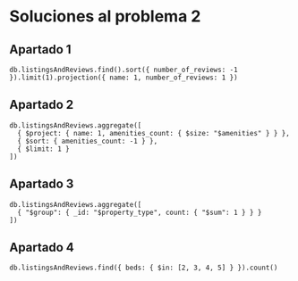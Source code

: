 # Soluciones al problema 2

## Apartado 1

```
db.listingsAndReviews.find().sort({ number_of_reviews: -1 }).limit(1).projection({ name: 1, number_of_reviews: 1 })
```

## Apartado 2

```
db.listingsAndReviews.aggregate([
  { $project: { name: 1, amenities_count: { $size: "$amenities" } } },
  { $sort: { amenities_count: -1 } },
  { $limit: 1 }
])
```

## Apartado 3
```
db.listingsAndReviews.aggregate([
  { "$group": { _id: "$property_type", count: { "$sum": 1 } } }
])
```

## Apartado 4

```
db.listingsAndReviews.find({ beds: { $in: [2, 3, 4, 5] } }).count()
```
